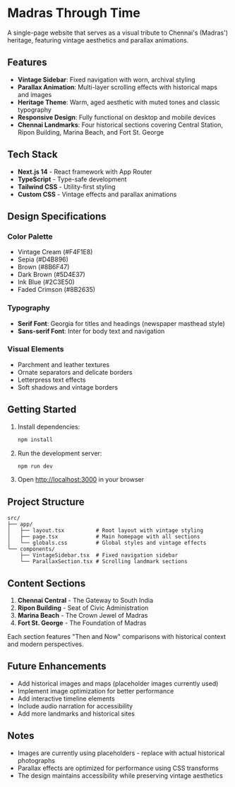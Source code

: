 # Madras Through Time

A single-page website that serves as a visual tribute to Chennai's (Madras') heritage, featuring vintage aesthetics and parallax animations.

## Features

- **Vintage Sidebar**: Fixed navigation with worn, archival styling
- **Parallax Animation**: Multi-layer scrolling effects with historical maps and images
- **Heritage Theme**: Warm, aged aesthetic with muted tones and classic typography
- **Responsive Design**: Fully functional on desktop and mobile devices
- **Chennai Landmarks**: Four historical sections covering Central Station, Ripon Building, Marina Beach, and Fort St. George

## Tech Stack

- **Next.js 14** - React framework with App Router
- **TypeScript** - Type-safe development
- **Tailwind CSS** - Utility-first styling
- **Custom CSS** - Vintage effects and parallax animations

## Design Specifications

### Color Palette
- Vintage Cream (#F4F1E8)
- Sepia (#D4B896) 
- Brown (#8B6F47)
- Dark Brown (#5D4E37)
- Ink Blue (#2C3E50)
- Faded Crimson (#8B2635)

### Typography
- **Serif Font**: Georgia for titles and headings (newspaper masthead style)
- **Sans-serif Font**: Inter for body text and navigation

### Visual Elements
- Parchment and leather textures
- Ornate separators and delicate borders
- Letterpress text effects
- Soft shadows and vintage borders

## Getting Started

1. Install dependencies:
   ```bash
   npm install
   ```

2. Run the development server:
   ```bash
   npm run dev
   ```

3. Open [http://localhost:3000](http://localhost:3000) in your browser

## Project Structure

```
src/
├── app/
│   ├── layout.tsx          # Root layout with vintage styling
│   ├── page.tsx            # Main homepage with all sections
│   └── globals.css         # Global styles and vintage effects
└── components/
    ├── VintageSidebar.tsx  # Fixed navigation sidebar
    └── ParallaxSection.tsx # Scrolling landmark sections
```

## Content Sections

1. **Chennai Central** - The Gateway to South India
2. **Ripon Building** - Seat of Civic Administration  
3. **Marina Beach** - The Crown Jewel of Madras
4. **Fort St. George** - The Foundation of Madras

Each section features "Then and Now" comparisons with historical context and modern perspectives.

## Future Enhancements

- Add historical images and maps (placeholder images currently used)
- Implement image optimization for better performance
- Add interactive timeline elements
- Include audio narration for accessibility
- Add more landmarks and historical sites

## Notes

- Images are currently using placeholders - replace with actual historical photographs
- Parallax effects are optimized for performance using CSS transforms
- The design maintains accessibility while preserving vintage aesthetics
